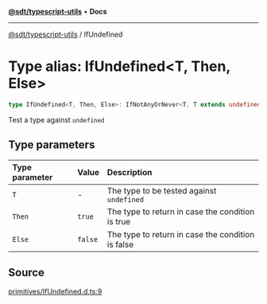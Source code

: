 [**@sdt/typescript-utils**](../README.md) • **Docs**

***

[@sdt/typescript-utils](../globals.md) / IfUndefined

# Type alias: IfUndefined\<T, Then, Else\>

```ts
type IfUndefined<T, Then, Else>: IfNotAnyOrNever<T, T extends undefined ? Then : Else, Else>;
```

Test a type against `undefined`

## Type parameters

| Type parameter | Value | Description |
| :------ | :------ | :------ |
| `T` | - | The type to be tested against `undefined` |
| `Then` | `true` | The type to return in case the condition is true |
| `Else` | `false` | The type to return in case the condition is false |

## Source

[primitives/IfUndefined.d.ts:9](https://github.com/sylvaindethier/typescript-utils/blob/f271884d3138386b859e820c285b0ab8864227bb/types/primitives/IfUndefined.d.ts#L9)
